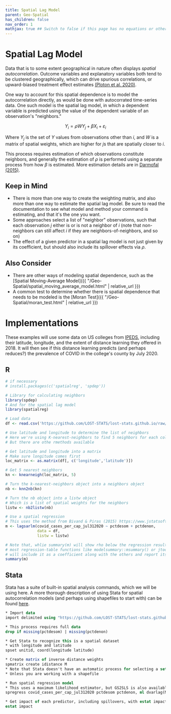 ```yaml
---
title: Spatial Lag Model
parent: Geo-Spatial
has_children: false
nav_order: 1
mathjax: true ## Switch to false if this page has no equations or other math rendering.
---
```


# Spatial Lag Model

Data that is to some extent geographical in nature often displays *spatial autocorrelation*. Outcome variables and explanatory variables both tend to be clustered geographically, which can drive spurious correlations, or upward-biased treatment effect estimates [(Ploton et al. 2020)](https://www.nature.com/articles/s41467-020-18321-y).

One way to account for this spatial dependence is to model the autocorrelation directly, as would be done with autocorrated time-series data. One such model is the spatial lag model, in which a dependent variable is predicted using the value of the dependent variable of an observation's "neighbors."

$$ Y_i = \rho W Y_j + \beta X_i + \varepsilon_i $$

Where $Y_j$ is the set of $Y$ values from observations other than $i$, and $W$ is a matrix of spatial weights, which are higher for $j$s that are spatially closer to $i$.

This process requires estimation of which observations constitute neighbors, and generally the estimation of $\rho$ is performed using a separate process from how $\beta$ is estimated. More estimation details are in [Darmofal (2015)](https://books.google.com/books?hl=en&lr=&id=ULrbCgAAQBAJ&oi=fnd&pg=PR15&dq=darmofal+2015&ots=Au-lgbU6CX&sig=lInE51tvCv3aq09ht6pIUQGOsmw#v=onepage&q=darmofal%202015&f=false).

## Keep in Mind

- There is more than one way to create the weighting matrix, and also more than one way to estimate the spatial lag model. Be sure to read the documentation to see what model and method your command is estimating, and that it's the one you want.
- Some approaches select a list of "neighbor" observations, such that each observation $j$ either is or is not a neighbor of $i$ (note that non-neighbors can still affect $i$ if they are neighbors-of-neighbors, and so on)
- The effect of a given predictor in a spatial lag model is not just given by its coefficient, but should also include its spillover effects via $\rho$.

## Also Consider

- There are other ways of modeling spatial dependence, such as the [Spatial Moving-Average Model]({{ "/Geo-Spatial/spatial_moving_average_model.html" | relative_url }})
- A common test to determine whether there is spatial dependence that needs to be modeled is the [Moran Test]({{ "/Geo-Spatial/moran_test.html" | relative_url }})

# Implementations

These examples will use some data on US colleges from [IPEDS](https://nces.ed.gov/ipeds/), including their latitude, longitude, and the extent of distance learning they offered in 2018. It will then see if this distance learning predicts (and perhaps reduces?) the prevalence of COVID in the college's county by July 2020.

## R

```r
# if necessary
# install.packages(c('spatialreg', 'spdep'))

# Library for calculating neighbors
library(spdep)
# And for the spatial lag model
library(spatialreg)

# Load data
df <- read.csv('https://github.com/LOST-STATS/lost-stats.github.io/raw/source/Geo-Spatial/Data/Merging_Shape_Files/colleges_covid.csv')

# Use latitude and longitude to determine the list of neighbors
# Here we're using K-nearest-neighbors to find 5 neighbors for each college
# But there are othe rmethods available

# Get latitude and longitude into a matrix
# Make sure longitude comes first
loc_matrix <- as.matrix(df[, c('longitude','latitude')])

# Get 5 nearest neighbors
kn <- knearneigh(loc_matrix, 5)

# Turn the k-nearest-neighbors object into a neighbors object
nb <- knn2nb(kn)

# Turn the nb object into a listw object
# Which is a list of spatial weights for the neighbors
listw <- nb2listw(nb)

# Use a spatial regression
# This uses the method from Bivand & Piras (2015) https://www.jstatsoft.org/v63/i18/.
m <- lagsarlm(covid_cases_per_cap_jul312020 ~ pctdesom + pctdenon, 
              data = df, 
              listw = listw)

# Note that, whlie summary(m) will show rho below the regression results,
# most regression-table functions like modelsummary::msummary() or jtools::export_summs()
# will include it as a coefficient along with the others and report its standard error
summary(m)
```

## Stata

Stata has a suite of built-in spatial analysis commands, which we will be using here. A more thorough description of using Stata for spatial autocorrelation models (and perhaps using shapefiles to start with) can be found [here](https://www.stata.com/features/overview/spatial-autoregressive-models/).

```stata
* Import data
import delimited using "https://github.com/LOST-STATS/lost-stats.github.io/raw/source/Geo-Spatial/Data/Merging_Shape_Files/colleges_covid.csv", clear

* This process requires full data
drop if missing(pctdesom) | missing(pctdenon)

* Get Stata to recognize this is a spatial dataset
* with longitude and latitude
spset unitid, coord(longitude latitude)

* Create matrix of inverse distance weights
spmatrix create idistance M
* Note that Stata doesn't have an automatic process for selecting a set of neighbors
* Unless you are working with a shapefile

* Run spatial regression model
* This uses a maximum likelihood estimator, but GS2SLS is also available
spregress covid_cases_per_cap_jul312020 pctdesom pctdenon, ml dvarlag(M)

* Get impact of each predictor, including spillovers, with estat impact
estat impact
```
